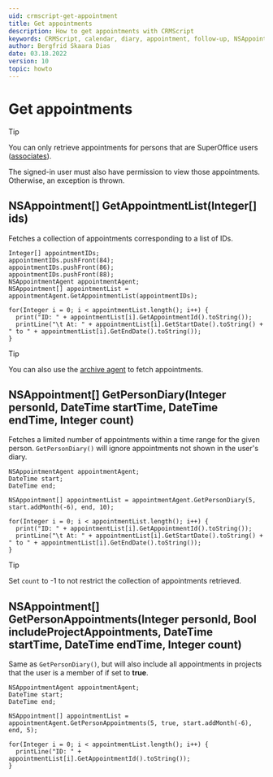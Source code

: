```yaml
---
uid: crmscript-get-appointment
title: Get appointments
description: How to get appointments with CRMScript
keywords: CRMScript, calendar, diary, appointment, follow-up, NSAppointment
author: Bergfrid Skaara Dias
date: 03.18.2022
version: 10
topic: howto
---
```


# Get appointments

> [!TIP]
> You can only retrieve appointments for persons that are SuperOffice users ([associates][1]).
>
> The signed-in user must also have permission to view those appointments. Otherwise, an exception is thrown.

## NSAppointment[] GetAppointmentList(Integer[] ids)

Fetches a collection of appointments corresponding to a list of IDs.

```crmscript!
Integer[] appointmentIDs;
appointmentIDs.pushFront(84);
appointmentIDs.pushFront(86);
appointmentIDs.pushFront(88);
NSAppointmentAgent appointmentAgent;
NSAppointment[] appointmentList = appointmentAgent.GetAppointmentList(appointmentIDs);

for(Integer i = 0; i < appointmentList.length(); i++) {
  print("ID: " + appointmentList[i].GetAppointmentId().toString());
  printLine("\t At: " + appointmentList[i].GetStartDate().toString() + " to " + appointmentList[i].GetEndDate().toString());
}
```

> [!TIP]
> You can also use the [archive agent][2] to fetch appointments.

<!-- markdownlint-disable-next-line MD013 -->
## NSAppointment[] GetPersonDiary(Integer personId, DateTime startTime, DateTime endTime, Integer count)

Fetches a limited number of appointments within a time range for the given person. `GetPersonDiary()` will ignore appointments not shown in the user's diary.

```crmscript!
NSAppointmentAgent appointmentAgent;
DateTime start;
DateTime end;

NSAppointment[] appointmentList = appointmentAgent.GetPersonDiary(5, start.addMonth(-6), end, 10);

for(Integer i = 0; i < appointmentList.length(); i++) {
  print("ID: " + appointmentList[i].GetAppointmentId().toString());
  printLine("\t At: " + appointmentList[i].GetStartDate().toString() + " to " + appointmentList[i].GetEndDate().toString());
}
```

> [!TIP]
> Set `count` to -1 to not restrict the collection of appointments retrieved.

<!-- markdownlint-disable-next-line MD013 -->
## NSAppointment[] GetPersonAppointments(Integer personId, Bool includeProjectAppointments, DateTime startTime, DateTime endTime, Integer count)

Same as `GetPersonDiary()`, but will also include all appointments in projects that the user is a member of if set to **true**.

```crmscript!
NSAppointmentAgent appointmentAgent;
DateTime start;
DateTime end;

NSAppointment[] appointmentList = appointmentAgent.GetPersonAppointments(5, true, start.addMonth(-6), end, 5);

for(Integer i = 0; i < appointmentList.length(); i++) {
  printLine("ID: " + appointmentList[i].GetAppointmentId().toString());
}
```

<!-- Referenced links -->
[1]: ../../../../contact/associate.md
[2]: ../../netserver/crmscript-archiveagent.md
